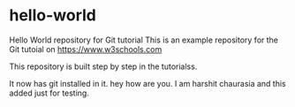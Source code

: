 # hello-world
Hello World repository for Git tutorial
This is an example repository for the Git tutoial on https://www.w3schools.com

This repository is built step by step in the tutorialss. 

It now has git installed in it.
hey how are you.
I am harshit chaurasia and this added just for testing.
